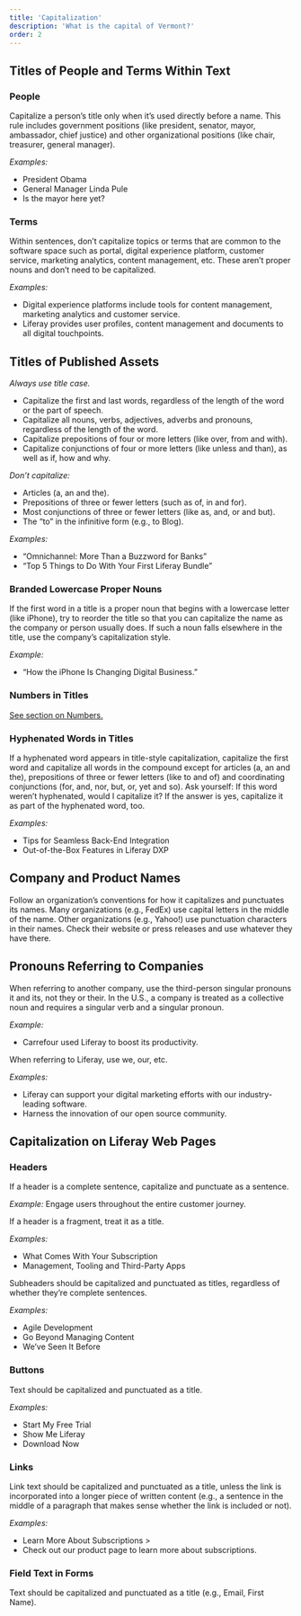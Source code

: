 ```yaml
---
title: 'Capitalization'
description: 'What is the capital of Vermont?'
order: 2
---
```


## Titles of People and Terms Within Text

### People

Capitalize a person’s title only when it’s used directly before a name. This rule includes government positions (like president, senator, mayor, ambassador, chief justice) and other organizational positions (like chair, treasurer, general manager).

_Examples:_

-   President Obama
-   General Manager Linda Pule
-   Is the mayor here yet?

### Terms

Within sentences, don’t capitalize topics or terms that are common to the software space such as portal, digital experience platform, customer service, marketing analytics, content management, etc. These aren’t proper nouns and don’t need to be capitalized.

_Examples:_

-   Digital experience platforms include tools for content management, marketing analytics and customer service.
-   Liferay provides user profiles, content management and documents to all digital touchpoints.

## Titles of Published Assets

_Always use title case._

-   Capitalize the first and last words, regardless of the length of the word or the part of speech.
-   Capitalize all nouns, verbs, adjectives, adverbs and pronouns, regardless of the length of the word.
-   Capitalize prepositions of four or more letters (like over, from and with).
-   Capitalize conjunctions of four or more letters (like unless and than), as well as if, how and why.

_Don’t capitalize:_

-   Articles (a, an and the).
-   Prepositions of three or fewer letters (such as of, in and for).
-   Most conjunctions of three or fewer letters (like as, and, or and but).
-   The “to” in the infinitive form (e.g., to Blog).

_Examples:_

-   “Omnichannel: More Than a Buzzword for Banks”
-   “Top 5 Things to Do With Your First Liferay Bundle”

### Branded Lowercase Proper Nouns

If the first word in a title is a proper noun that begins with a lowercase letter (like iPhone), try to reorder the title so that you can capitalize the name as the company or person usually does. If such a noun falls elsewhere in the title, use the company’s capitalization style.

_Example:_

-   “How the iPhone Is Changing Digital Business.”

### Numbers in Titles

[See section on Numbers.](/blueprints/guidelines/writing/numbers/)

### Hyphenated Words in Titles

If a hyphenated word appears in title-style capitalization, capitalize the first word and capitalize all words in the compound except for articles (a, an and the), prepositions of three or fewer letters (like to and of) and coordinating conjunctions (for, and, nor, but, or, yet and so). Ask yourself: If this word weren’t hyphenated, would I capitalize it? If the answer is yes, capitalize it as part of the hyphenated word, too.

_Examples:_

-   Tips for Seamless Back-End Integration
-   Out-of-the-Box Features in Liferay DXP

## Company and Product Names

Follow an organization’s conventions for how it capitalizes and punctuates its names. Many organizations (e.g., FedEx) use capital letters in the middle of the name. Other organizations (e.g., Yahoo!) use punctuation characters in their names. Check their website or press releases and use whatever they have there.

## Pronouns Referring to Companies

When referring to another company, use the third-person singular pronouns it and its, not they or their. In the U.S., a company is treated as a collective noun and requires a singular verb and a singular pronoun.

_Example:_

-   Carrefour used Liferay to boost its productivity.

When referring to Liferay, use we, our, etc.

_Examples:_

-   Liferay can support your digital marketing efforts with our industry-leading software.
-   Harness the innovation of our open source community.

## Capitalization on Liferay Web Pages

### Headers

If a header is a complete sentence, capitalize and punctuate as a sentence.

_Example:_
Engage users throughout the entire customer journey.

If a header is a fragment, treat it as a title.

_Examples:_

-   What Comes With Your Subscription
-   Management, Tooling and Third-Party Apps

Subheaders should be capitalized and punctuated as titles, regardless of whether they’re complete sentences.

_Examples:_

-   Agile Development
-   Go Beyond Managing Content
-   We’ve Seen It Before

### Buttons

Text should be capitalized and punctuated as a title.

_Examples:_

-   Start My Free Trial
-   Show Me Liferay
-   Download Now

### Links

Link text should be capitalized and punctuated as a title, unless the link is incorporated into a longer piece of written content (e.g., a sentence in the middle of a paragraph that makes sense whether the link is included or not).

_Examples:_

-   Learn More About Subscriptions >
-   Check out our product page to learn more about subscriptions.

### Field Text in Forms

Text should be capitalized and punctuated as a title (e.g., Email, First Name).

